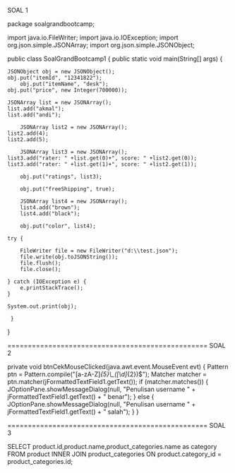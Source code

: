 SOAL 1

package soalgrandbootcamp;

import java.io.FileWriter;
import java.io.IOException;
import org.json.simple.JSONArray;
import org.json.simple.JSONObject;
 
public class SoalGrandBootcamp1 {
     public static void main(String[] args) {
 
	JSONObject obj = new JSONObject();
	obj.put("itemId", "12341822");
        obj.put("itemName", "desk");
	obj.put("price", new Integer(700000));
 
	JSONArray list = new JSONArray();
	list.add("akmal");
	list.add("andi");
        
        JSONArray list2 = new JSONArray();
	list2.add(4);
	list2.add(5);
        
        JSONArray list3 = new JSONArray();
	list3.add("rater: " +list.get(0)+", score: " +list2.get(0));
	list3.add("rater: " +list.get(1)+", score: " +list2.get(1));

        obj.put("ratings", list3);
        
        obj.put("freeShipping", true);
        
        JSONArray list4 = new JSONArray();
        list4.add("brown");
        list4.add("black");
        
        obj.put("color", list4);
 
	try {
 
		FileWriter file = new FileWriter("d:\\test.json");
		file.write(obj.toJSONString());
		file.flush();
		file.close();
 
	} catch (IOException e) {
		e.printStackTrace();
	}
 
	System.out.print(obj);
 
     }
 
}

=================================================
SOAL 2

private void btnCekMouseClicked(java.awt.event.MouseEvent evt) {
        Pattern ptn = Pattern.compile("[a-zA-Z]*{5}\\_([\\d]*{2})$");
        Matcher matcher = ptn.matcher(jFormattedTextField1.getText());
        if (matcher.matches()) {
            JOptionPane.showMessageDialog(null, "Penulisan username " + jFormattedTextField1.getText() + " benar");
        } else {
            JOptionPane.showMessageDialog(null, "Penulisan username " + jFormattedTextField1.getText() + " salah");
        }
    }

=================================================
SOAL 3

SELECT product.id,product.name,product_categories.name as category FROM product
INNER JOIN product_categories ON product.category_id = product_categories.id;
